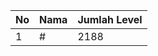 | No | Nama            | Jumlah Level |
|----|-----------------|--------------|
| 1  | #    |    2188        |

